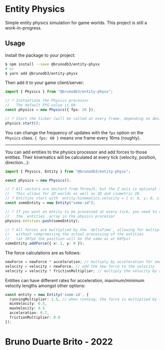 # Entity Physics

Simple entity physics simulation for game worlds. This project is still a work-in-progress.

## Usage

Install the package to your project:

```bash
$ npm install --save @brunodb3/entity-physx
# or
$ yarn add @brunodb3/entity-physx
```

Then add it to your game client/server:

```typescript
import { Physics } from "@brunodb3/entity-physx";

// ? Instantiate the Physics processor
//   The default FPS value is 60
const physics = new Physics({ fps: 20 });

// ? Start the ticker (will be called at every frame, depending on desired FPS).
physics.start();
```

You can change the frequency of updates with the `fps` option on the `Physics` class. `{ fps: 60 }` means one frame every 16ms (roughly).

---

You can add entities to the physics processor and add forces to those entities. Their kinematics will be calculated at every tick (velocity, position, direction...):

```typescript
import { Physics, Entity } from "@brunodb3/entity-physx";

const physics = new Physics();

// ? All vectors are Vector3 from ThreeJS, but the Z axis is optional (if not given, will be 0).
//   This allows for 2D worlds as well as 3D and isometric 2D.
// ? Entities start with `entity.kinematics.velocity = { x: 0, y: 0, z: 0 }`
const someEntity = new Entity("some-id");

// ? If you want an entity to be processed at every tick, you need to add it to
//   the `entities` array in the physics processor
physics.entities.push(someEntity);

// ? All forces are multiplied by the `deltaTime`, allowing for multiple framerates
//   without compromising the actual processing of the entities
//   (at 20fps the position will be the same as at 60fps)
someEntity.addForce({ x: 1, y: 0 });
```

The force calculations are as follows:

```typescript
newForce = newForce * acceleration; // multiply by acceleration for smoother movement
velocity = velocity + newForce; // add the new force to the velocity
velocity = velocity * frictionMultiplier; // multiply the velocity by a friction multiplier, in order for the entity to stop when the force is 0
```

Entities can have different rates for acceleration, maximum/minimum velocity lengths amongst other options:

```typescript
const entity = new Entity('some-id', {
  runningMultiplier: 1.5, // when running, the force is multiplied by this value
  minVelocity: 0.5,
  maxVelocity: 9.5
  acceleration: 0.7,
  frictionMultiplier: 0.9
});
```

# Bruno Duarte Brito - 2022

